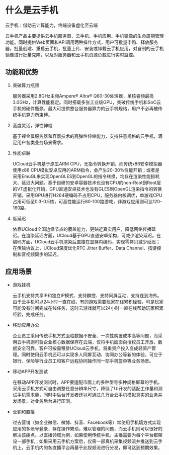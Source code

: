 <!--概览段落-->
# 什么是云手机

<subtitle>云手机：借助云计算能力，终端设备虚化至云端</subtitle>

云手机产品主要提供云手机服务器、云手机、手机应用、手机镜像的生命周期管理功能。同时提供Web页面和API调用两种操作方式，用户可批量申购、释放服务器，批量创建、重启云手机，批量上传、安装或卸载云手机应用，对自制的云手机镜像进行批量克隆，以及对服务器和云手机资源负载进行实时监控。


<!--建议复杂操作配图说明-->
## 功能和优势
1. 突破算力瓶颈

   服务器采用2.8GHz主频Ampere® Altra® Q80-30处理器，单核睿频最高3.0GHz，计算性能稳定。同时搭载多张工业级GPU，突破传统手机和SoC云手机的硬件瓶颈。最大可提供整台服务器算力的云手机规格，用户不必再被传统手机算力所束缚。

2. 高度灵活，弹性伸缩

   基于裸金属服务器和容器技术的高弹性伸缩能力，支持任意规格的云手机，满足用户各类业务场景需求。
   
3. 性能卓越

   UCloud云手机基于原生ARM CPU，无指令转换开销，而传统x86安卓模拟器使用x86 CPU模拟安卓应用的ARM指令，会产生20-30%性能开销；或者是采用EmuGL来实现OpenGLES到OpenGL的指令转换，均存在渲染性能损耗大、延迟大问题。基于自研的安卓容器技术也没有CPU的non-Root到Root层的VT虚拟化开销，GPU直通安卓技术也没有GLES到OpenGL渲染指令的转换开销。采用GPU进行H264硬编码不占用CPU，服务器内核调优，单游戏CPU占用可低至0.3-0.5核，可高性能运行80-100路游戏，非游戏应用则可达120-160路。

4. 低延迟

   依靠UCloud全国边缘节点的覆盖能力，更贴近真实用户，降低网络传播延迟。在渲染延迟方面，UCloud基于GPU直通安卓架构，可减少渲染延迟。在编码方面，UCloud云手机渲染后直接在显存内编码，实现零拷贝减少延迟；在传输协议上，UCloud深度优化RTC Jitter Buffer、Data Channel、按键控制和音视频同步的延迟。
   
## 应用场景
* 游戏挂机

    云手机支持共享IP和独立IP模式、支持群控、支持同屏互动、支持连到海外。由于云手机可以24小时一直在线，有的游戏需要玩家在线累积经验，可是玩家可能没有时间完成在线任务，这时云游戏就可以24小时一直在线帮助玩家积累经验，完成任务。
  
* 移动应用办公

  企业员工采用传统手机方式面临数据不安全、一次性购置成本高等问题，而采用云手机则可将企业核心数据保存在云端，仅将手机画面向授权员工开放，数据安全可靠。客户可按需租赁UCloud云手机，将重资产投入变成轻资产管理。同时使用云手机还可以实现多人同屏互动、协同办公等新的体验，可应于银行、保险等行业员工和客户远程协同操作同一部手机签单等业务场景。
  
* 移动APP开发测试

  在移动APP开发测试时，APP要适配市面上的多种型号多种规格屏幕的手机，采用云手机方式可自由调整任意分辨率尺寸，降低了UI开发的适配工作量和测试手机需求量，同时中后台开发者还以可通过几万台云手机模拟真实的业务并发场景，对业务后台进行压测。
  
* 营销和直播

  过去营销（如企业微信、微博、抖音、Facebook等）常使用手机墙方式实现应用的多账号登录，存在操作繁琐，难以管理的问题，而云手机则可以很好的解决该痛点。以直播领域为例，如果使用传统手机，主播需要为每个平台都架设一部手机；如果采用云手机方案后，仅需一部真机采集视频流并推送到云手机上，云手机内的各直播平台再基于此视频流进行分发，即可达到预期效果。
